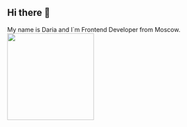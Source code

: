 ## Hi there 👋
My name is Daria and I`m Frontend Developer from Moscow.
<img src='https://i.giphy.com/media/v1.Y2lkPTc5MGI3NjExenNpMjd4ZTAzdGZnYzY1cDB4dzQxZDFvd2o5dXZ0dTJ6eXZ4Z2dsNiZlcD12MV9pbnRlcm5hbF9naWZfYnlfaWQmY3Q9Zw/2IudUHdI075HL02Pkk/giphy.gif' width='200'/>

<!--
**Daria29051/Daria29051** is a ✨ _special_ ✨ repository because its `README.md` (this file) appears on your GitHub profile.

Here are some ideas to get you started:

- 🔭 I’m currently working on ...
- 🌱 I’m currently learning ...
- 👯 I’m looking to collaborate on ...
- 🤔 I’m looking for help with ...
- 💬 Ask me about ...
- 📫 How to reach me: ...
- 😄 Pronouns: ...
- ⚡ Fun fact: ...
-->
